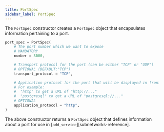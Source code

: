 ```yaml
---
title: PortSpec
sidebar_label: PortSpec
---
```


The `PortSpec` constructor creates a `PortSpec` object that encapsulates information pertaining to a port.

```python
port_spec = PortSpec(
    # The port number which we want to expose
    # MANDATORY
    number = 3000,

    # Transport protocol for the port (can be either "TCP" or "UDP")
    # OPTIONAL (DEFAULT:"TCP")
    transport_protocol = "TCP",

    # Application protocol for the port that will be displayed in front of URLs containing the port
    # For example:
    #  "http" to get a URL of "http://..."
    #  "postgresql" to get a URL of "postgresql://..."
    # OPTIONAL
    application_protocol = "http",
)
```
The above constructor returns a `PortSpec` object that defines information about a port for use in [`add_service`][subnetworks-reference].

<!--------------- ONLY LINKS BELOW THIS POINT ---------------------->
[future-references-reference]: ../reference/future-references.md
[add-service-reference]: ./plan.md#add_service
